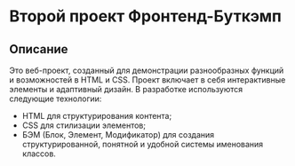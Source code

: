 # Второй проект Фронтенд-Буткэмп

## Описание

Это веб-проект, созданный для демонстрации разнообразных функций и возможностей в HTML и CSS. Проект включает в себя интерактивные элементы и адаптивный дизайн. В разработке используются следующие технологии:

- HTML для структурирования контента;
- CSS для стилизации элементов;
- БЭМ (Блок, Элемент, Модификатор) для создания структурированной, понятной и удобной системы именования классов.
